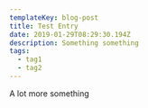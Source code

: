 ```yaml
---
templateKey: blog-post
title: Test Entry
date: 2019-01-29T08:29:30.194Z
description: Something something
tags:
  - tag1
  - tag2
---
```

A lot more something
